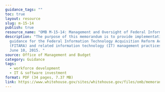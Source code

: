```yaml
---
guidance_tags: ""
toc: true
layout: resource
slug: m-15-14
publish: true
resource_name: "OMB M-15-14: Management and Oversight of Federal Information Technology"
description: "The purpose of this memorandum is to provide implementation
  guidance for the Federal Information Technology Acquisition Reform Act
  (FITARA) and related information technology (IT) management practices.  Dated
  June 10, 2015. "
source: Office of Management and Budget
category: Guidance
tags:
  - workforce development
  - IT & software investment
format: PDF (34 pages, 7.37 MB)
link: https://www.whitehouse.gov/sites/whitehouse.gov/files/omb/memoranda/2015/m-15-14.pdf
---
```

